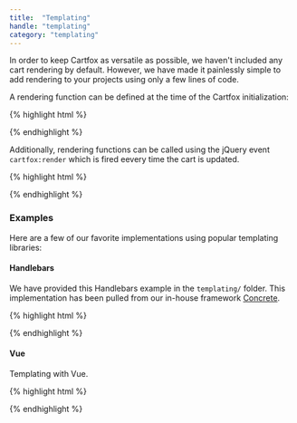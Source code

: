 ```yaml
---
title:  "Templating"
handle: "templating"
category: "templating"
---
```


In order to keep Cartfox as versatile as possible, we haven't included any cart rendering by default. However, we have made it painlessly simple to add rendering to your projects using only a few lines of code.

A rendering function can be defined at the time of the Cartfox initialization:

{% highlight html %}
<script>
  cart = new CartFox({% raw %}{{ cart | json }}{% endraw %}, {
    render: function(event, cart) {
      // Render anything you want here
    }
  });
</script>
{% endhighlight %}

Additionally, rendering functions can be called using the jQuery event `cartfox:render` which is fired eevery time the cart is updated.

{% highlight html %}
<script>
  $(document).on('cartfox:render', function(event, cart) {
    // Render anything extra you want here
  });
</script>
{% endhighlight %}

### Examples
Here are a few of our favorite implementations using popular templating libraries:

#### Handlebars
We have provided this Handlebars example in the `templating/` folder. This implementation has been pulled from our in-house framework [Concrete](https://elkfox.github.io/Concrete/).

{% highlight html %}
<script data-cartfox-template type="text/x-handlebars-template">

</script>

<script>
  $(document).on('cartfox:render', function(event, cart) {
    var source = $('[data-cartfox-template]').html();
    var template = Handlebars.compile(source);
    var html = template(cart);
    $('[data-cartfox-container]').html(html);
  });
</script>
{% endhighlight %}

#### Vue
Templating with Vue.

{% highlight html %}
<script type="vu/hoang">

</script>
{% endhighlight %}
